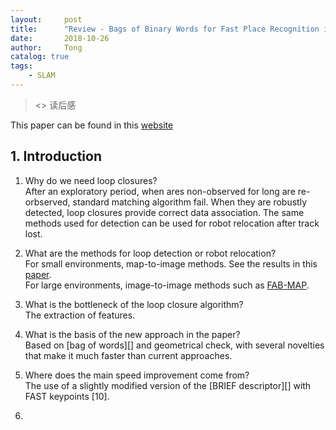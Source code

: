 ```yaml
---
layout:     post
title:      "Review - Bags of Binary Words for Fast Place Recognition in Image Sequences"
date:       2018-10-26
author:     Tong
catalog: true
tags:
    - SLAM
---
```


> <<Bags of Binary Words for Fast Place Recognition in Image Sequences>> 读后感

This paper can be found in this [website][paper-Bag-of-Words]

## 1. Introduction

1. Why do we need loop closures?
<br> After an exploratory period, when ares non-observed for long are re-orbserved, standard matching algorithm fail. When they are robustly detected, loop closures provide correct data association. The same methods used for detection can be used for robot relocation after track lost.

2. What are the methods for loop detection or robot relocation?
<br> For small environments, map-to-image methods. See the results in this [paper][paper-comparison-loop-closing-tech].
<br> For large environments, image-to-image methods such as [FAB-MAP][paper-FAB-MAP].

3. What is the bottleneck of the loop closure algorithm?
<br> The extraction of features.

4. What is the basis of the new approach in the paper?
<br> Based on [bag of words][] and geometrical check, with several novelties that make it much faster than current approaches.

5. Where does the main speed improvement come from?
<br> The use of a slightly modified version of the [BRIEF descriptor][] with FAST keypoints [10].

6. 

[paper-Bag-of-Words]: http://doriangalvez.com/papers/GalvezTRO12.pdf
[paper-comparison-loop-closing-tech]: http://webdiis.unizar.es/GRPTR/pubs/2008_Williams_RSS_IDA.pdf
[paper-FAB-MAP]: http://www.robots.ox.ac.uk/~pnewman/papers/IJRRFabMap.pdf